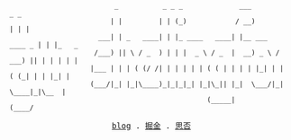 ```
                          _           _ _ _              ___               _ _
                         | |         | | (_)            / __)             | | |
                      ___| | _   ____| | |_ ____   ____| |__ ___   ____ _ | | |_   _
                     /___) || \ / _  ) | | |  _ \ / _  |  __) _ \ / ___) || | | | | |
                    |___ | | | ( (/ /| | | | | | ( ( | | | | |_| | |  ( (_| | | |_| |
                    (___/|_| |_|\____)_|_|_|_| |_|\_|| |_|  \___/|_|   \____|_|\__  |
                                                 (_____|                      (____/
```

<p align="center">
  <samp>
    <a target="_blank" href="https://shellingfordly.top/">blog</a> .
    <a target="_blank" href="https://juejin.cn/user/3799557993142535">掘金</a> .
    <a target="_blank" href="https://segmentfault.com/u/shellingfordly/">思否</a> 
  </samp>
</p>
